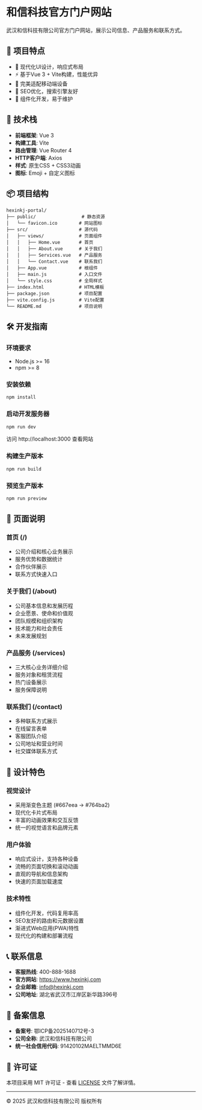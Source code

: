 # 和信科技官方门户网站

武汉和信科技有限公司官方门户网站，展示公司信息、产品服务和联系方式。

## 🌟 项目特点

- 🎨 现代化UI设计，响应式布局
- ⚡ 基于Vue 3 + Vite构建，性能优异
- 📱 完美适配移动端设备
- 🎯 SEO优化，搜索引擎友好
- 🔧 组件化开发，易于维护

## 🚀 技术栈

- **前端框架**: Vue 3
- **构建工具**: Vite
- **路由管理**: Vue Router 4
- **HTTP客户端**: Axios
- **样式**: 原生CSS + CSS3动画
- **图标**: Emoji + 自定义图标

## 📦 项目结构

```
hexinkj-portal/
├── public/                 # 静态资源
│   └── favicon.ico        # 网站图标
├── src/                   # 源代码
│   ├── views/             # 页面组件
│   │   ├── Home.vue       # 首页
│   │   ├── About.vue      # 关于我们
│   │   ├── Services.vue   # 产品服务
│   │   └── Contact.vue    # 联系我们
│   ├── App.vue            # 根组件
│   ├── main.js            # 入口文件
│   └── style.css          # 全局样式
├── index.html             # HTML模板
├── package.json           # 项目配置
├── vite.config.js         # Vite配置
└── README.md              # 项目说明
```

## 🛠️ 开发指南

### 环境要求

- Node.js >= 16
- npm >= 8

### 安装依赖

```bash
npm install
```

### 启动开发服务器

```bash
npm run dev
```

访问 http://localhost:3000 查看网站

### 构建生产版本

```bash
npm run build
```

### 预览生产版本

```bash
npm run preview
```

## 📄 页面说明

### 首页 (/)
- 公司介绍和核心业务展示
- 服务优势和数据统计
- 合作伙伴展示
- 联系方式快速入口

### 关于我们 (/about)
- 公司基本信息和发展历程
- 企业愿景、使命和价值观
- 团队规模和组织架构
- 技术能力和社会责任
- 未来发展规划

### 产品服务 (/services)
- 三大核心业务详细介绍
- 服务对象和租赁流程
- 热门设备展示
- 服务保障说明

### 联系我们 (/contact)
- 多种联系方式展示
- 在线留言表单
- 客服团队介绍
- 公司地址和营业时间
- 社交媒体联系方式

## 🎨 设计特色

### 视觉设计
- 采用渐变色主题 (#667eea → #764ba2)
- 现代化卡片式布局
- 丰富的动画效果和交互反馈
- 统一的视觉语言和品牌元素

### 用户体验
- 响应式设计，支持各种设备
- 流畅的页面切换和滚动动画
- 直观的导航和信息架构
- 快速的页面加载速度

### 技术特性
- 组件化开发，代码复用率高
- SEO友好的路由和元数据设置
- 渐进式Web应用(PWA)特性
- 现代化的构建和部署流程

## 📞 联系信息

- **客服热线**: 400-888-1688
- **官方网站**: https://www.hexinkj.com
- **企业邮箱**: info@hexinkj.com
- **公司地址**: 湖北省武汉市江岸区新华路396号

## 📝 备案信息

- **备案号**: 鄂ICP备2025140712号-3
- **公司全称**: 武汉和信科技有限公司
- **统一社会信用代码**: 91420102MAELTMMD6E

## 📄 许可证

本项目采用 MIT 许可证 - 查看 [LICENSE](LICENSE) 文件了解详情。

---

© 2025 武汉和信科技有限公司 版权所有
